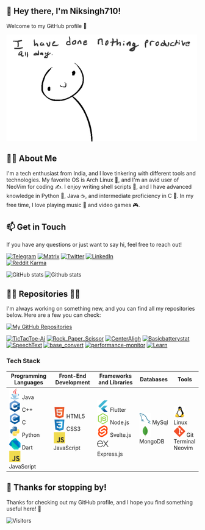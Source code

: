 ## 👋 Hey there, I'm Niksingh710!

Welcome to my GitHub profile 🎉

![](./nothing.gif)

## 👨‍💻 About Me

I'm a tech enthusiast from India, and I love tinkering with different tools and technologies. My favorite OS is Arch Linux 🐧, and I'm an avid user of NeoVim for coding ✍️. I enjoy writing shell scripts 🐚, and I have advanced knowledge in Python 🐍, Java ☕, and intermediate proficiency in C 🤖. In my free time, I love playing music 🎸 and video games 🎮.

## 📫 Get in Touch

If you have any questions or just want to say hi, feel free to reach out! 

[![Telegram](https://img.shields.io/badge/-Telegram-blue?style=flat-square&logo=telegram&logoColor=white&link=https://t.me/niksingh710/)](https://t.me/niksingh710/)
[![Matrix](https://img.shields.io/badge/-Matrix-black?style=flat-square&logo=matrix&logoColor=white&link=https://matrix.to/#/@niksingh710:matrix.org)](https://matrix.to/#/@niksingh710:matrix.org)
[![Twitter](https://img.shields.io/badge/-Twitter-blue?style=flat-square&logo=twitter&logoColor=white&link=https://twitter.com/niksingh710/)](https://twitter.com/niksingh710/)
[![LinkedIn](https://img.shields.io/badge/-LinkedIn-blue?style=flat-square&logo=linkedin&logoColor=white&link=https://www.linkedin.com/in/niksingh710/)](https://www.linkedin.com/in/niksingh710/)
<br>
[![Reddit Karma](https://img.shields.io/reddit/user-karma/combined/niksingh710?label=karma&logo=reddit)](https://reddit.com/u/niksingh710)


![GitHub stats](https://github-readme-stats.vercel.app/api?username=niksingh710&show_icons=true&theme=dark)
![Github stats](https://github-readme-stats.vercel.app/api/top-langs/?username=niksingh710&show_icons=true&layout=compact&langs_count=16&theme=dark)
## 👨‍💻 Repositories 👨‍💻

I'm always working on something new, and you can find all my repositories below. Here are a few you can check:

[![My GitHub Repositories](https://img.shields.io/badge/My%20GitHub%20Repositories-See%20them%20all-black?style=for-the-badge&logo=github)](https://github.com/niksingh710?tab=repositories)

[![TicTacToe-Ai](https://github-readme-stats.vercel.app/api/pin/?username=niksingh710&repo=TicTacToe-Ai&theme=dark&border_color=#fff&border_radius=10)](https://github.com/niksingh710/TicTacToe-Ai)
[![Rock_Paper_Scissor](https://github-readme-stats.vercel.app/api/pin/?username=niksingh710&repo=Rock_Paper_Scissor&theme=dark&border_color=#fff&border_radius=10)](https://github.com/niksingh710/Rock_Paper_Scissor)
[![CenterAligh](https://github-readme-stats.vercel.app/api/pin/?username=niksingh710&repo=center-align&theme=dark&border_color=#fff&border_radius=10)](https://github.com/niksingh710/center-align)
[![Basicbatterystat](https://github-readme-stats.vercel.app/api/pin/?username=niksingh710&repo=basic-battery-stat&theme=dark&border_color=#fff&border_radius=10)](https://github.com/niksingh710/basic-battery-stat) 
[![SpeechText](https://github-readme-stats.vercel.app/api/pin/?username=niksingh710&repo=SpeechText&theme=dark&border_color=#fff&border_radius=10)](https://github.com/niksingh710/SpeechText) 
[![base_convert](https://github-readme-stats.vercel.app/api/pin/?username=niksingh710&repo=base_convert&theme=dark&border_color=#fff&border_radius=10)](https://github.com/niksingh710/base_convert) 
[![performance-monitor](https://github-readme-stats.vercel.app/api/pin/?username=niksingh710&repo=performance-monitor&theme=dark&border_color=#fff&border_radius=10)](https://github.com/niksingh710/performance-monitor)
[![Learn](https://github-readme-stats.vercel.app/api/pin/?username=niksingh710&repo=Learn&theme=dark&border_color=#fff&border_radius=10)](https://github.com/niksingh710/Learn)

### Tech Stack

|Programming Languages |Front-End Development   |Frameworks and Libraries |Databases |Tools    |
|----------------------|------------------------|--------------------------|----------|---------|
|<img src="https://raw.githubusercontent.com/devicons/devicon/master/icons/java/java-original.svg" alt="Java" width="30" height="30"/> Java<br><img src="https://raw.githubusercontent.com/devicons/devicon/master/icons/cplusplus/cplusplus-original.svg" alt="C++" width="30" height="30"/> C++<br><img src="https://raw.githubusercontent.com/devicons/devicon/master/icons/c/c-original.svg" alt="C" width="30" height="30"/> C<br><img src="https://raw.githubusercontent.com/devicons/devicon/master/icons/python/python-original.svg" alt="Python" width="30" height="30"/> Python<br><img src="https://raw.githubusercontent.com/devicons/devicon/master/icons/dart/dart-original.svg" alt="Dart" width="30" height="30"/> Dart<br><img src="https://raw.githubusercontent.com/devicons/devicon/master/icons/javascript/javascript-original.svg" alt="JavaScript" width="30" height="30"/> JavaScript   |<img src="https://raw.githubusercontent.com/devicons/devicon/master/icons/html5/html5-original.svg" alt="HTML5" width="30" height="30"/> HTML5<br><img src="https://raw.githubusercontent.com/devicons/devicon/master/icons/css3/css3-original.svg" alt="CSS3" width="30" height="30"/> CSS3<br><img src="https://raw.githubusercontent.com/devicons/devicon/master/icons/javascript/javascript-original.svg" alt="JavaScript" width="30" height="30"/> JavaScript |<img src="https://raw.githubusercontent.com/devicons/devicon/master/icons/flutter/flutter-original.svg" alt="Flutter" width="30" height="30"/> Flutter<br><img src="https://raw.githubusercontent.com/devicons/devicon/master/icons/nodejs/nodejs-original.svg" alt="Node.js" width="30" height="30"/> Node.js<br><img src="https://raw.githubusercontent.com/devicons/devicon/master/icons/svelte/svelte-original.svg" alt="Svelte.js" width="30" height="30"/> Svelte.js<br><img src="https://raw.githubusercontent.com/devicons/devicon/master/icons/express/express-original.svg" alt="Express.js" width="30" height="30"/> Express.js  |<img src="https://raw.githubusercontent.com/devicons/devicon/master/icons/mysql/mysql-original.svg" alt="mysql" width="30" height="30"/> MySql <br><img src="https://raw.githubusercontent.com/devicons/devicon/master/icons/mongodb/mongodb-original.svg" alt="MongoDB" width="30" height="30"/> MongoDB   |<img src="https://raw.githubusercontent.com/devicons/devicon/master/icons/linux/linux-original.svg" alt="Linux" width="30" height="30"/> Linux<br><img src="https://raw.githubusercontent.com/devicons/devicon/master/icons/git/git-original.svg" alt="Git" width="30" height="30"/> Git<br>Terminal<br>Neovim|

## 🎉 Thanks for stopping by!

Thanks for checking out my GitHub profile, and I hope you find something useful here! 🙌
<br>

![Visitors](https://visitor-badge.glitch.me/badge?page_id=niksingh710.niksingh710&label=Total%20Visitors&style=flat-square&color=blue)

